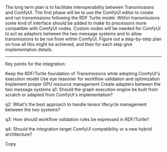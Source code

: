 The long term plan is to facilitate interoperability between Transmissions and ComfyUI. The first phase will be to use the ComfyUI editor to create and run transmissions following the RDF Turtle model. Within transmissions some kind of interface should be added to make its processors more compatible with ComfyUI nodes. Custom nodes will be needed for ComfyUI to act as adaptors between the two message systems and to allow transmissions to be run from within ComfyUI. Figure out a step-by-step plan on how all this might be achieved, and then for each step give implementation details.

---

Key points for the integration:

Keep the RDF/Turtle foundation of Transmissions while adopting ComfyUI's execution model
Use eye reasoner for workflow validation and optimization
Implement proper GPU resource management
Create adapters between the two message systems
q1: Should the graph execution engine be built from scratch or adapted from ComfyUI's implementation?

q2: What's the best approach to handle tensor lifecycle management between the two systems?

q3: How should workflow validation rules be expressed in RDF/Turtle?

q4: Should the integration target ComfyUI compatibility or a new hybrid architecture?

Copy
